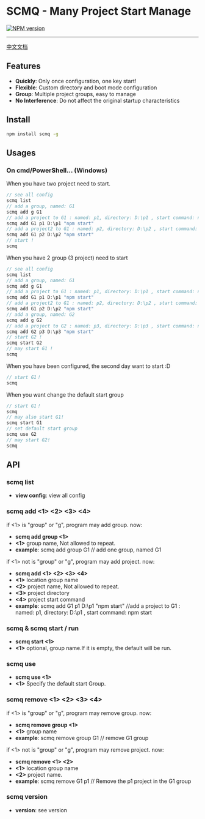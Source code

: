 # SCMQ -  Many Project Start Manage

[![NPM version](https://img.shields.io/npm/v/scmq.svg?style=flat)](https://npmjs.org/package/scmq)

---
[中文文档](https://github.com/KnoveZ/scmq/blob/master/README.CN.MD)
## Features

* **Quickly**:  Only once configuration, one key start!
* **Flexible**: Custom directory and boot mode configuration
* **Group**: Multiple project groups, easy to manage
* **No Interference**: Do not affect the original startup characteristics
## Install

```bash
npm install scmq -g
```
## Usages
### On cmd/PowerShell... (Windows)
When you have two project need to start.
```javascript
// see all config
scmq list
// add a group, named: G1          
scmq add g G1
// add a project to G1 : named: p1, directory: D:\p1 , start command: npm start
scmq add G1 p1 D:\p1 "npm start"
// add a project2 to G1 : named: p2, directory: D:\p2 , start command: npm start
scmq add G1 p2 D:\p2 "npm start"
// start !
scmq
```
When you have 2 group (3 project) need to start
```javascript
// see all config
scmq list
// add a group, named: G1          
scmq add g G1
// add a project to G1 : named: p1, directory: D:\p1 , start command: npm start
scmq add G1 p1 D:\p1 "npm start"
// add a project2 to G1 : named: p2, directory: D:\p2 , start command: npm start
scmq add G1 p2 D:\p2 "npm start"
// add a group, named: G2         
scmq add g G2
// add a project to G2 : named: p3, directory: D:\p3 , start command: npm start
scmq add G2 p3 D:\p3 "npm start"
// start G2 !
scmq start G2
// may start G1 !
scmq
```
When you have been configured, the second day want to start :D
```javascript
// start G1！
scmq
```
When you want change the default start group
```javascript
// start G1！
scmq
// may also start G1!
scmq start G1
// set default start group
scmq use G2
// may start G2!
scmq 
```
## API
### scmq list
* **view config**: view all config 
### scmq add <1> <2> <3> <4>
if <1> is "group" or "g", program may add group. now:
* **scmq add group <1>**
* **<1>** group name, Not allowed to repeat.
* **example**: scmq add group G1 // add one group, named G1

if <1> not is "group" or "g", program may add project. now: 
* **scmq add <1> <2> <3> <4>** 
* **<1>** location group name
* **<2>** project name, Not allowed to repeat.
* **<3>** project directory
* **<4>** project start command
* **example**: scmq add G1 p1 D:\p1 "npm start" //add a project to G1 : named: p1, directory: D:\p1 , start command: npm start
### scmq & scmq start / run 
* **scmq start <1>**
* **<1>** optional, group name.If it is empty, the default will be run.
### scmq use
* **scmq use <1>**
* **<1>** Specify the default start Group.
### scmq remove <1> <2> <3> <4>
if <1> is "group" or "g", program may remove group. now:
* **scmq remove group <1>**
* **<1>** group name
* **example**: scmq remove group G1 // remove G1 group

if <1> not is "group" or "g", program may remove project. now: 
* **scmq remove <1> <2>** 
* **<1>** location group name
* **<2>** project name.
* **example**: scmq remove G1 p1 // Remove the p1 project in the G1 group
### scmq version
* **version**: see version
